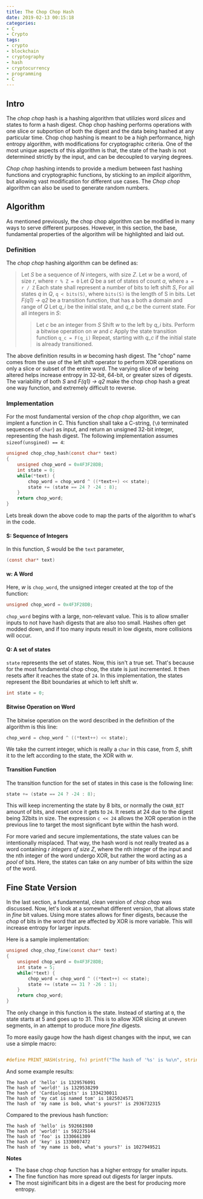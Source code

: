 ```yaml
---
title: The Chop Chop Hash
date: 2019-02-13 00:15:18
categories:
- C
- Crypto
tags:
- crypto
- blockchain
- cryptography
- hash
- cryptocurrency
- programming
- C
---
```


## Intro

The *chop chop* hash is a hashing algorithm that utilizies word *slices* and states to form a hash digest. Chop chop hashing performs operations with one slice or subportion of both the digest and the data being hashed at any particular time. Chop chop hashing is meant to be a high performance, high entropy algorithm, with modifications for cryptographic criteria. One of the most unique aspects of this algorithm is that, the state of the hash is not determined strictly by the input, and can be decoupled to varying degrees. 

*Chop chop* hashing intends to provide a medium between fast hashing functions and cryptographic functions, by sticking to an *implicit* algorithm, but allowing vast modification for different use cases. The *Chop chop* algorithm can also be used to generate random numbers.

## Algorithm

As mentioned previously, the chop chop algorithm can be modified in many ways to serve different purposes. However, in this section, the base, fundamental properties of the algorithm will be highlighted and laid out.

### Definition

The *chop chop* hashing algorithm can be defined as:

> Let *S* be a sequence of *N* integers, with size *Z*.
> Let *w* be a word, of size *r*, where `r % Z = 0`
> Let *Q* be a set of states of count *a*, where `a = r / Z`
> Each state shall represent a number of bits to left shift *S*,
> For all states *q* in *Q*, `q < bits(S)`, where `bits(S)` is the length of S in bits.
> Let *F(q1) -> q2* be a transition function, that has a both a domain and range of *Q*
> Let *q_i* be the initial state, and *q_c* be the current state.
> For all integers in *S*:
>> Let *c* be an integer from *S*
>> Shift *w* to the left by *q_i* bits.
>> Perform a bitwise operation on *w* and *c*
>> Apply the state transition function `q_c = F(q_i)`
>> Repeat, starting with *q_c* if the initial state is already transitioned.

The above definition results in *w* becoming hash digest. The "chop" name comes from the use of the left shift operator to perform XOR operations on only a slice or subset of the entire word. The varying slice of *w* being altered helps increase entropy in 32-bit, 64-bit, or greater sizes of digests. The variability of both *S* and *F(q1) -> q2* make the chop chop hash a great one way function, and extremely difficult to reverse.

### Implementation

For the most fundamental version of the *chop chop* algorithm, we can implent a function in C. This function shall take a C-string, (`\0` terminated sequences of `char`) as input, and return an unsigned 32-bit integer, representing the hash digest. The following implementation assumes `sizeof(unsgined) == 4`:

```c
unsigned chop_chop_hash(const char* text)
{
	unsigned chop_word = 0x4F3F28DB;
	int state = 0;
	while(*text) {
		chop_word = chop_word ^ ((*text++) << state);
		state += (state == 24 ? -24 : 8);
	}
	return chop_word;
}
```

Lets break down the above code to map the parts of the algorithm to what's in the code.

#### S: Sequence of Integers

In this function, *S* would be the `text` parameter,

```c
(const char* text)
```

#### w: A Word

Here, *w* is `chop_word`, the unsigned integer created at the top of the function:

```c
unsigned chop_word = 0x4F3F28DB;
```

`chop_word` begins with a large, non-relevant value. This is to allow smaller inputs to not have hash digests that are also too small. Hashes often get modded down, and if too many inputs result in low digests, more collisions will occur. 

#### Q: A set of states

`state` represents the set of states. Now, this isn't a true set. That's because for the most fundamental chop chop, the state is just incremented. It then resets after it reaches the state of `24`. In this implementation, the states represent the 8bit boundaries at which to left shift *w*.

```c
int state = 0;
```

#### Bitwise Operation on Word

The bitwise operation on the word described in the definition of the algorithm is this line:

```c
chop_word = chop_word ^ ((*text++) << state);
```

We take the current integer, which is really a `char` in this case, from *S*, shift it to the left according to the state, the XOR with *w*.

#### Transition Function

The transition function for the set of states in this case is the following line:

```c
state += (state == 24 ? -24 : 8);
```

This will keep incrementing the state by 8 bits, or normally the `CHAR_BIT` amount of bits, and reset once it gets to `24`. It resets at 24 due to the digest being 32bits in size. The expression `c << 24` allows the XOR operation in the previous line to target the most significant byte within the hash word.

For more varied and secure implementations, the state values can be intentionally misplaced. That way, the hash word is not really treated as a word containing *r integers of size Z*, where the nth integer of the input and the nth integer of the word undergo XOR, but rather the word acting as a *pool* of bits. Here, the states can take on any number of bits within the size of the word.

## Fine State Version

In the last section, a fundamental, clean version of *chop chop* was discussed. Now, let's look at a somewhat different version, that allows state in *fine* bit values. Using more states allows for finer digests, because the *chop* of bits in the word that are affected by XOR is more variable. This will increase entropy for larger inputs.

Here is a sample implementation:

```c
unsigned chop_chop_fine(const char* text)
{
    unsigned chop_word = 0x4F3F28DB;
    int state = 5;
    while(*text) {
        chop_word = chop_word ^ ((*text++) << state);
        state += (state == 31 ? -26 : 1);
    }
    return chop_word;
}
```

The only change in this function is the state. Instead of starting at `0`, the state starts at 5 and goes up to 31. This is to allow XOR slicing at uneven segments, in an attempt to produce more *fine* digests.

To more easily gauge how the hash digest changes with the input, we can use a simple macro:

```c

#define PRINT_HASH(string, fn) printf("The hash of '%s' is %u\n", string, fn(string))
```

And some example results:

```
The hash of 'hello' is 1329576091
The hash of 'world!' is 1329538299
The hash of 'Cardiologists' is 1334230011
The hash of 'my cat is named tom' is 1825024571
The hash of 'my name is bob, what's yours?' is 2936732315
```

Compared to the previous hash function:


```
The hash of 'hello' is 592661980
The hash of 'world!' is 592275144
The hash of 'foo' is 1330661309
The hash of 'key' is 1330007472
The hash of 'my name is bob, what's yours?' is 1027949521
```

**Notes**
* The base chop chop function has a higher entropy for smaller inputs.
* The fine function has more spread out digests for larger inputs.
* The most siginificant bits in a digest are the best for producing more entropy.



